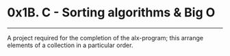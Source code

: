 # **0x1B. C - Sorting algorithms & Big O**
---
A project required for the completion of the alx-program; this arrange elements of a collection in a particular order.
